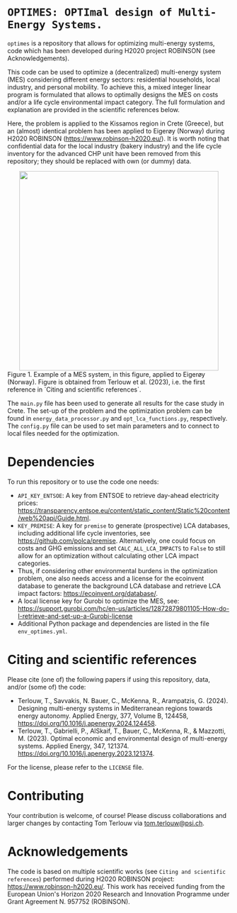 # ``OPTIMES: OPTImal design of Multi-Energy Systems.``
``optimes`` is a  repository that allows for optimizing multi-energy systems, code which has been developed during H2020 project ROBINSON (see Acknowledgements).
 
 This code can be used to optimize a (decentralized) multi-energy system (MES) considering different energy sectors: residential households, local industry, and personal mobility. To achieve this, a mixed integer linear program is formulated that allows to optimally designs the MES on costs and/or a life cycle environmental impact category. The full formulation and explanation are provided in the scientific references below.

 Here, the problem is applied to the Kissamos region in Crete (Greece), but an (almost) identical problem has been applied to Eigerøy (Norway) during H2020 ROBINSON (https://www.robinson-h2020.eu/). It is worth noting that confidential data for the local industry (bakery industry) and the life cycle inventory for the advanced CHP unit have been removed from this repository; they should be replaced with own (or dummy) data.

<div style="text-align:center">
<img src="https://ars.els-cdn.com/content/image/1-s2.0-S0306261923007389-ga1_lrg.jpg" height="450"/>
</div>
Figure 1. Example of a MES system, in this figure, applied to Eigerøy (Norway). Figure is obtained from Terlouw et al. (2023), i.e. the first reference in `Citing and scientific references`.

The ``main.py`` file has been used to generate all results for the case study in Crete. The set-up of the problem and the optimization problem can be found in ``energy_data_processor.py`` and ``opt_lca_functions.py``, respectively. The ``config.py`` file can be used to set main parameters and to connect to local files needed for the optimization.

Dependencies
====================

To run this repository or to use the code one needs:
- ``API_KEY_ENTSOE``: A key from ENTSOE to retrieve day-ahead electricity prices: https://transparency.entsoe.eu/content/static_content/Static%20content/web%20api/Guide.html. 
- ``KEY_PREMISE``: A key for ``premise`` to generate (prospective) LCA databases, including additional life cycle inventories, see https://github.com/polca/premise. Alternatively, one could focus on costs and GHG emissions and set ``CALC_ALL_LCA_IMPACTS`` to ``False`` to still allow for an optimization without calculating other LCA impact categories.
- Thus, if considering other environmental burdens in the optimization problem, one also needs access and a license for the ecoinvent database to generate the background LCA database and retrieve LCA impact factors:
https://ecoinvent.org/database/.
- A local license key for Gurobi to optimize the MES, see: https://support.gurobi.com/hc/en-us/articles/12872879801105-How-do-I-retrieve-and-set-up-a-Gurobi-license 
- Additional Python package and dependencies are listed in the file ``env_optimes.yml``.

Citing and scientific references
====================

Please cite (one of) the following papers if using this repository, data, and/or (some of) the code:
- Terlouw, T., Savvakis, N. Bauer, C., McKenna, R., Arampatzis, G. (2024). Designing multi-energy systems in Mediterranean regions towards energy autonomy. Applied Energy, 377, Volume B, 124458, https://doi.org/10.1016/j.apenergy.2024.124458. 
- Terlouw, T., Gabrielli, P., AlSkaif, T., Bauer, C., McKenna, R., & Mazzotti, M. (2023). Optimal economic and environmental design of multi-energy systems. Applied Energy, 347, 121374. https://doi.org/10.1016/j.apenergy.2023.121374. 

For the license, please refer to the ``LICENSE`` file.

Contributing
====================

Your contribution is welcome, of course! Please discuss collaborations and larger changes by contacting Tom Terlouw via tom.terlouw@psi.ch.

Acknowledgements
====================

The code is based on multiple scientific works (see ``Citing and scientific references``) performed during H2020 ROBINSON project:
https://www.robinson-h2020.eu/.
This work has received funding from the European Union's Horizon 2020 Research and Innovation Programme under Grant Agreement N. 957752 (ROBINSON).